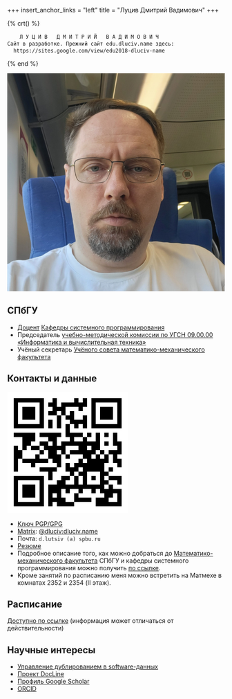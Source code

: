 +++
insert_anchor_links = "left"
title = "Луцив Дмитрий Вадимович"
+++

{% crt() %}
```
    Л У Ц И В   Д М И Т Р И Й   В А Д И М О В И Ч
Сайт в разработке. Прежний сайт edu.dluciv.name здесь:
  https://sites.google.com/view/edu2018-dluciv-name
```
{% end %}

![Как Д.В. Луцив выглядит (2025)](images/dluciv-2025.jpg#end)

## СПбГУ

- [Доцент](https://se.math.spbu.ru/department/staff.html) [Кафедры системного программирования](https://se.math.spbu.ru/)
- Председатель [учебно-методической комиссии по УГСН 09.00.00 «Информатика и вычислительная техника»](https://spbu.ru/universitet/podrazdeleniya-i-rukovodstvo/uchebno-metodicheskie-komissii/uchebno-metodicheskaya-24)
- Учёный секретарь [Учёного совета математико-механического факультета](https://spbu.ru/universitet/podrazdeleniya-i-rukovodstvo/uchenye-sovety/uchenyy-sovet-matematiko-mekhanicheskogo)

## Контакты и данные

![This QR](images/qr-edu-dluciv-name.png#end)

- [Ключ PGP/GPG](http://www.dluciv.name/files/dluciv-pub.asc)
- [Matrix](https://en.wikipedia.org/wiki/Matrix_%28communication_protocol%29): [\@dluciv:dluciv.name](https://matrix.to/#/@dluciv:dluciv.name)
- Почта: `d.lutsiv (a) spbu.ru`
- [Резюме](https://www.linkedin.com/in/dmitry-luciv-01483235/)
- Подробное описание того, как можно добраться до [Математико-механического факультета](http://math.spbu.ru/) СПбГУ и кафедры системного программирования можно получить [по ссылке](https://se.math.spbu.ru/contacts.html).
- Кроме занятий по расписанию меня можно встретить на Матмехе в комнатах 2352 и 2354 (II этаж).

## Расписание

[Доступно по ссылке](https://timetable.spbu.ru/WeekEducatorEvents/2760) (информация может отличаться от действительности)

## Научные интересы

-   [Управление дублированием в software-данных](http://spisok.math.spbu.ru/2019/p10.asp)
-   [Проект DocLine](https://docline.github.io/)
-   [Профиль Google Scholar](https://scholar.google.ru/citations?user=oxXVc4oAAAAJ)
-   [ORCID](https://orcid.org/0000-0002-6332-2360)
